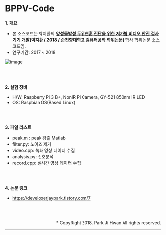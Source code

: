 # BPPV-Code

<b>1. 개요<br></b>
- 본 소스코드는 박지환의 <u><b>양성돌발성 두위현훈 진단을 위한 저가형 비디오 안진 검사기기 개발(박지환 / 2018 / 순천향대학교 컴퓨터공학 학위논문)</b></u> 학사 학위논문 소스코드임.<br>
- 연구기간: 2017 ~ 2018 <br>

![image](https://user-images.githubusercontent.com/38850652/150457469-ca3431c2-ae81-4533-903b-95e2ffe91fa2.PNG)

<br><br>

<b>2. 실험 장비<br></b>
- H/W: Raspberry Pi 3 B+, NonIR Pi Camera, GY-521 850nm IR LED<br>
- OS: Raspbian OS(Based Linux)<br>

<br><br>

<b>3. 파일 리스트<br></b>
- peak.m : peak 검출 Matlab<br>
- filter.py: 노이즈 제거<br>
- video.cpp: 녹화 영상 데이터 수집<br>
- analysis.py: 신호분석<br>
- record.cpp: 실시간 영상 데이터 수집<br>

<br><br>

<b>4. 논문 링크<br></b>
- <https://developerjaypark.tistory.com/7> <br>

<br><br>

<div align = "right">
* CopyRight 2018. Park Ji Hwan All rights reserved.
</div>
<hr>
